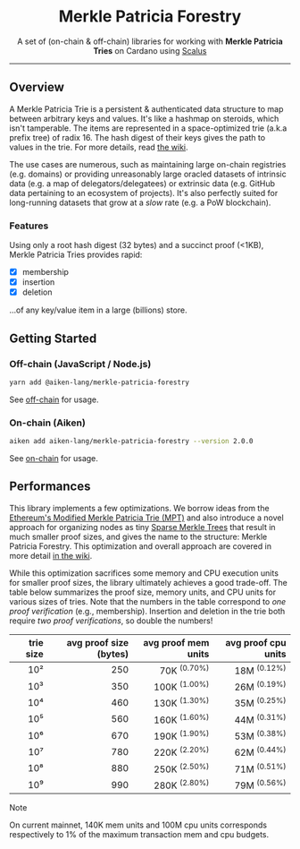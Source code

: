 <div align="center">

  <h1 align="center">Merkle Patricia Forestry</h1>
  <p align="center" style="border-bottom: none">A set of (on-chain & off-chain) libraries for working with <strong>Merkle Patricia Tries</strong> on Cardano using <a href="https://scalus.org">Scalus</a></p>
  <hr/>
</div>

## Overview

A Merkle Patricia Trie is a persistent & authenticated data structure to map between arbitrary keys and values. It's
like a hashmap on steroids, which isn't tamperable. The items are represented in a space-optimized trie (a.k.a prefix
tree) of radix 16. The hash digest of their keys gives the path to values in the trie. For more details,
read [the wiki](https://github.com/aiken-lang/merkle-patricia-forestry/wiki/Technical-analysis).

The use cases are numerous, such as maintaining large on-chain registries (e.g. domains) or providing unreasonably large
oracled datasets of intrinsic data (e.g. a map of delegators/delegatees) or extrinsic data (e.g. GitHub data pertaining
to an ecosystem of projects). It's also perfectly suited for long-running datasets that grow at a _slow_ rate (e.g. a
PoW blockchain).

### Features

Using only a root hash digest (32 bytes) and a succinct proof (<1KB), Merkle Patricia Tries provides rapid:

- [x] membership
- [x] insertion
- [x] deletion

...of any key/value item in a large (billions) store.

## Getting Started

### Off-chain (JavaScript / Node.js)

```bash
yarn add @aiken-lang/merkle-patricia-forestry
```

See [off-chain](./off-chain#readme) for usage.

### On-chain (Aiken)

```bash
aiken add aiken-lang/merkle-patricia-forestry --version 2.0.0
```

See [on-chain](./on-chain#readme) for usage.

## Performances

This library implements a few optimizations. We borrow ideas from
the [Ethereum's Modified Merkle Patricia Trie (MPT)](https://ethereum.org/en/developers/docs/data-structures-and-encoding/patricia-merkle-trie/)
and also introduce a novel approach for organizing nodes as
tiny [Sparse Merkle Trees](https://eprint.iacr.org/2016/683.pdf) that result in much smaller proof sizes, and gives the
name to the structure: Merkle Patricia Forestry. This optimization and overall approach are covered in more
detail [in the wiki](https://github.com/aiken-lang/merkle-patricia-forestry/wiki/Technical-analysis#forestry).

While this optimization sacrifices some memory and CPU execution units for smaller proof sizes, the library ultimately
achieves a good trade-off. The table below summarizes the proof size, memory units, and CPU units for various sizes of
tries. Note that the numbers in the table correspond to _one proof verification_ (e.g., membership). Insertion and
deletion in the trie both require _two proof verifications_, so double the numbers!

 trie size | avg proof size (bytes) |     avg proof mem units |    avg proof cpu units |
----------:|-----------------------:|------------------------:|-----------------------:|
       10² |                    250 | 70K  <sup>(0.70%)</sup> | 18M <sup>(0.12%)</sup> |
       10³ |                    350 | 100K <sup>(1.00%)</sup> | 26M <sup>(0.19%)</sup> |
       10⁴ |                    460 | 130K <sup>(1.30%)</sup> | 35M <sup>(0.25%)</sup> |
       10⁵ |                    560 | 160K <sup>(1.60%)</sup> | 44M <sup>(0.31%)</sup> |
       10⁶ |                    670 | 190K <sup>(1.90%)</sup> | 53M <sup>(0.38%)</sup> |
       10⁷ |                    780 | 220K <sup>(2.20%)</sup> | 62M <sup>(0.44%)</sup> |
       10⁸ |                    880 | 250K <sup>(2.50%)</sup> | 71M <sup>(0.51%)</sup> |
       10⁹ |                    990 | 280K <sup>(2.80%)</sup> | 79M <sup>(0.56%)</sup> |

> [!NOTE]
>
> On current mainnet, 140K mem units and 100M cpu units corresponds respectively to 1% of the maximum transaction mem
> and cpu budgets.
